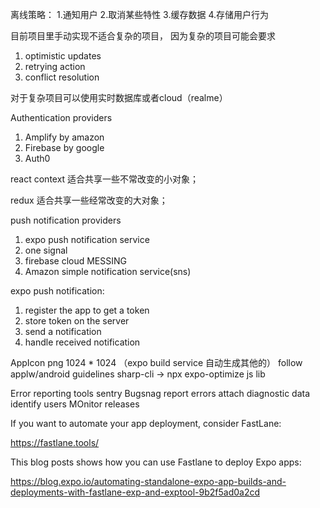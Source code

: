 离线策略：
1.通知用户
2.取消某些特性
3.缓存数据
4.存储用户行为

目前项目里手动实现不适合复杂的项目，
因为复杂的项目可能会要求
1. optimistic updates
2. retrying action
3. conflict resolution

对于复杂项目可以使用实时数据库或者cloud（realme）

Authentication providers
1. Amplify by amazon
2. Firebase by google
3. Auth0

react context
适合共享一些不常改变的小对象；

redux
适合共享一些经常改变的大对象；

push notification providers
1. expo push notification service
2. one signal
3. firebase cloud MESSING
4. Amazon simple notification service(sns)

expo push notification:
1. register the app to get a token
2. store token on the server
3. send a notification
4. handle received notification

AppIcon
png
1024 * 1024 （expo build service 自动生成其他的）
follow applw/android guidelines
sharp-cli -> npx expo-optimize
js lib

Error reporting tools
sentry
Bugsnag
   report errors
   attach diagnostic data
   identify users
   MOnitor releases

If you want to automate your app deployment, consider FastLane:

https://fastlane.tools/

This blog posts shows how you can use Fastlane to deploy Expo apps:

https://blog.expo.io/automating-standalone-expo-app-builds-and-deployments-with-fastlane-exp-and-exptool-9b2f5ad0a2cd






